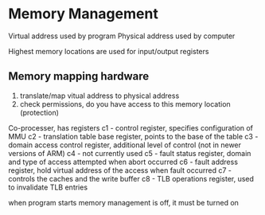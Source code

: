 # Memory Management

Virtual address used by program
Physical address used by computer

Highest memory locations are used for input/output registers

## Memory mapping hardware
1. translate/map vitual address to physical address
2. check permissions, do you have access to this memory location (protection)

Co-processer, has registers
c1 - control register, specifies configuration of MMU
c2 - translation table base register, points to the base of the table
c3 - domain access control register, additional level of control (not in newer versions of ARM)
c4 - not currently used
c5 - fault status register, domain and type of access attempted when abort occurred
c6 - fault address register, hold virtual address of the access when fault occurred
c7 - controls the caches and the write buffer
c8 - TLB operations register, used to invalidate TLB entries

when program starts memory management is off, it must be turned on